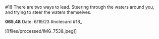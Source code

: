 #18
There are two ways to lead. Steering through the waters around you, and trying to steer the waters themselves.


**065,48** 
Date: 6/19/23
 #notecard
 #18_ 

![[files/processed/IMG_7538.jpeg]]
